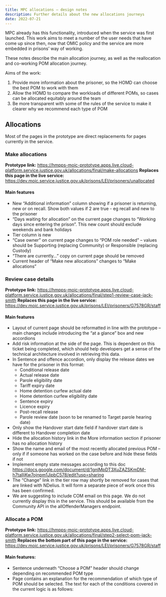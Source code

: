 ```yaml
---
title: MPC allocations – design notes
description: Further details about the new allocations journeys
date: 2022-07-21
---
```


MPC already has this functionality, introduced when the service was first launched. This work aims to meet a number of the user needs that have come up since then, now that OMIC policy and the service are more embedded in prisons’ way of working.

These notes describe the main allocation journey, as well as the reallocation and co-working POM allocation journey.

Aims of the work:

1. Provide more information about the prisoner, so the HOMD can choose the best POM to work with them
2. Allow the HOMD to compare the workloads of different POMs, so cases can be allocated equitably around the team
3. Be more transparent with some of the rules of the service to make it clearer why we recommend each type of POM

## Allocations

Most of the pages in the prototype are direct replacements for pages currently in the service.

### Make allocations

**Prototype link:** https://hmpps-moic-prototype.apps.live.cloud-platform.service.justice.gov.uk/allocations/final/make-allocations
**Replaces this page in the live service:** https://dev.moic.service.justice.gov.uk/prisons/LEI/prisoners/unallocated

#### Main features

* New “Additional information” column showing if a prisoner is returning, new or on recall. Show both values if 2 are true - eg recall and new to the prisoner
* “Days waiting for allocation” on the current page changes to “Working days since entering the prison”. This new count should exclude weekends and bank holidays
* Tier column is new
* “Case owner” on current page changes to “POM role needed” – values should be Supporting (replacing Community) or Responsible (replacing Custody)
* “There are currently…” copy on current page should be removed
* Current header of “Make new allocations” changes to “Make allocations”

### Review case details

**Prototype link:** https://hmpps-moic-prototype.apps.live.cloud-platform.service.justice.gov.uk/allocations/final/step1-review-case-jack-smith
**Replaces this page in the live service:** https://dev.moic.service.justice.gov.uk/prisons/LEI/prisoners/G7578GR/staff

#### Main features

* Layout of current page should be reformatted in line with the prototype – main changes include introducing the “at a glance” box and new accordions
* Add risk information at the side of the page. This is dependent on this ticket being completed, which should help developers get a sense of the technical architecture involved in retrieving this data. 
* In Sentence and offence accordion, only display the release dates we have for the prisoner in this format:
    - Conditional release date
    - Actual release date
    - Parole eligibility date
    - Tariff expiry date
    - Home detention curfew actual date
    - Home detention curfew eligibility date
    - Sentence expiry
    - Licence expiry
    - Post-recall release
    - Parole review date (soon to be renamed to Target parole hearing date)
* Only show the Handover start date field if handover start date is different to Handover completion date
* Hide the allocation history link in the More information section if prisoner has no allocation history
* Show the name and email of the most recently allocated previous POM – only if if someone has worked on the case before and hide these fields if not
* Implement empty state messages according to this doc https://docs.google.com/document/d/1gnIMpDT3XuZAZSKmDM-h7taIIjKw7ojnpm1JipbC578/edit?usp=sharing
* The “Change” link in the tier row may shortly be removed for cases that are linked with NDelius. It will form a separate piece of work once this has been confirmed.
* We are suggesting to include COM email on this page. We do not currently display this in the service. This should be available from the Community API in the allOffenderManagers endpoint.

### Allocate a POM 

**Prototype link:** https://hmpps-moic-prototype.apps.live.cloud-platform.service.justice.gov.uk/allocations/final/step2-select-pom-jack-smith
**Replaces the bottom part of this page in the service:** https://dev.moic.service.justice.gov.uk/prisons/LEI/prisoners/G7578GR/staff

#### Main features:

* Sentence underneath “Choose a POM” header should change depending on recommended POM type
* Page contains an explanation for the recommendation of which type of POM should be selected. The text for each of the conditions covered in the current logic is as follows:

